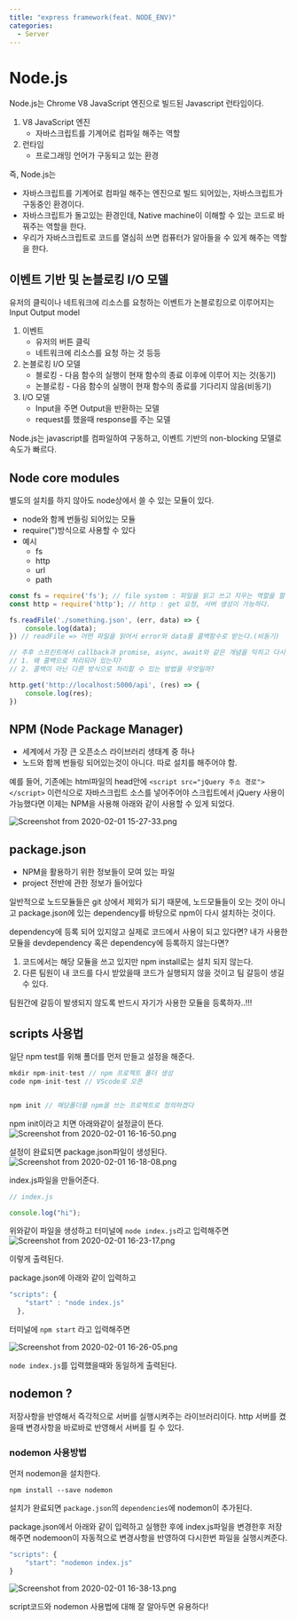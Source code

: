 ```yaml
---
title: "express framework(feat. NODE_ENV)"
categories:
  - Server
---
```


# Node.js

Node.js는 Chrome V8 JavaScript 엔진으로 빌드된 Javascript 런타임이다.

1. V8 JavaScript 엔진
	- 자바스크립트를 기계어로 컴파일 해주는 역할
2. 런타임
	- 프로그래밍 언어가 구동되고 있는 환경
    
즉, Node.js는 
- 자바스크립트를 기계어로 컴파일 해주는 엔진으로 빌드 되어있는, 자바스크립트가 구동중인 환경이다.
- 자바스크립트가 돌고있는 환경인데, Native machine이 이해할 수 있는 코드로 바꿔주는 역할을 한다.
- 우리가 자바스크립트로 코드를 열심히 쓰면 컴퓨터가 알아들을 수 있게 해주는 역할을 한다.


## 이벤트 기반 및 논블로킹 I/O 모델

유저의 클릭이나 네트워크에 리소스를 요청하는 이벤트가 논블로킹으로 이루어지는 Input Output model

1. 이벤트 
	- 유저의 버튼 클릭
    - 네트워크에 리소스를 요청 하는 것 등등
2. 논블로킹 I/O 모델
	- 블로킹 - 다음 함수의 실행이 현재 함수의 종료 이후에 이루어 지는 것(동기)
    - 논블로킹 - 다음 함수의 실행이 현재 함수의 종료를 기다리지 않음(비동기)
3. I/O 모델
	- Input을 주면 Output을 반환하는 모델 
    - request를 했을때 response를 주는 모델


Node.js는 javascript를 컴파일하여 구동하고, 이벤트 기반의 non-blocking 모델로 속도가 빠르다.

## Node core modules
별도의 설치를 하지 않아도 node상에서  쓸 수 있는 모듈이 있다.
- node와 함께 번들링 되어있는 모듈
- require(")방식으로 사용할 수 있다
- 예시
	- fs
    - http
    - url
    - path
    
```js
const fs = require('fs'); // file system : 파일을 읽고 쓰고 지우는 역할을 할 수 있다.
const http = require('http'); // http : get 요청, 서버 생성이 가능하다.

fs.readFile('./something.json', (err, data) => {
	console.log(data);
}) // readFile => 어떤 파일을 읽어서 error와 data를 콜백함수로 받는다.(비동기)

// 추후 스프린트에서 callback과 promise, async, await와 같은 개념을 익히고 다시 코드를 보면서, 아래 2가지를 다시 고민해보자..!
// 1. 왜 콜백으로 처리되어 있는지?
// 2. 콜백이 아닌 다른 방식으로 처리할 수 있는 방법을 무엇일까?

http.get('http://localhost:5000/api', (res) => {
	console.log(res);
})
```

## NPM (Node Package Manager)
- 세계에서 가장 큰 오픈소스 라이브러리 생태계 중 하나
- 노드와 함께 번들링 되어있는것이 아니다. 따로 설치를 해주어야 함.

예를 들어, 기존에는 html파일의 head안에 `<script src="jQuery 주소 경로"></script>` 이런식으로 자바스크립트 소스를 넣어주어야 스크립트에서 jQuery 사용이 가능했다면 이제는 NPM을 사용해 아래와 같이 사용할 수 있게 되었다.

![Screenshot from 2020-02-01 15-27-33.png](https://images.velog.io/post-images/yhe228/60e80420-44bc-11ea-9528-73385e3decb8/Screenshot-from-2020-02-01-15-27-33.png)

## package.json
- NPM을 활용하기 위한 정보들이 모여 있는 파일
- project 전반에 관한 정보가 들어있다



일반적으로 노드모듈들은 git 상에서 제외가 되기 때문에, 노드모듈들이 오는 것이 아니고
package.json에 있는 dependency를 바탕으로 npm이 다시 설치하는 것이다.

dependency에 등록 되어 있지않고 실제로 코드에서 사용이 되고 있다면? 
내가 사용한 모듈을 devdependency 혹은 dependency에 등록하지 않는다면?
1. 코드에서는 해당 모듈을 쓰고 있지만 npm install로는 설치 되지 않는다.
2. 다른 팀원이 내 코드를 다시 받았을때 코드가 실행되지 않을 것이고 팀 갈등이 생길 수 있다.

팀원간에 갈등이 발생되지 않도록 반드시 자기가 사용한 모듈을 등록하자..!!!


## scripts 사용법

일단 npm test를 위해 폴더를 먼저 만들고 설정을 해준다.

```js
mkdir npm-init-test // npm 프로젝트 폴더 생성
code npm-init-test // VScode로 오픈


npm init // 해당폴더를 npm을 쓰는 프로젝트로 정의하겠다
```

npm init이라고 치면 아래와같이 설정글이 뜬다.  
![Screenshot from 2020-02-01 16-16-50.png](https://images.velog.io/post-images/yhe228/e2b35850-44c2-11ea-bde5-b1499c9eeb90/Screenshot-from-2020-02-01-16-16-50.png)

설정이 완료되면 package.json파일이 생성된다.  
![Screenshot from 2020-02-01 16-18-08.png](https://images.velog.io/post-images/yhe228/08295760-44c3-11ea-8488-ed86e22436c0/Screenshot-from-2020-02-01-16-18-08.png)

index.js파일을 만들어준다.

```js
// index.js

console.log("hi");
```

위와같이 파일을 생성하고 터미널에 `node index.js`라고 입력해주면  
![Screenshot from 2020-02-01 16-23-17.png](https://images.velog.io/post-images/yhe228/cdc93ad0-44c3-11ea-88c3-ff63fd21259a/Screenshot-from-2020-02-01-16-23-17.png)

이렇게 출력된다.  

package.json에 아래와 같이 입력하고

```js
"scripts": {
    "start" : "node index.js"
  },
```

터미널에 `npm start` 라고 입력해주면

![Screenshot from 2020-02-01 16-26-05.png](https://images.velog.io/post-images/yhe228/242932e0-44c4-11ea-88c3-ff63fd21259a/Screenshot-from-2020-02-01-16-26-05.png)

`node index.js`를 입력했을때와 동일하게 출력된다.

## nodemon ?
저장사항을 반영해서 즉각적으로 서버를 실행시켜주는 라이브러리이다.
http 서버를 켰을때 변경사항을 바로바로 반영해서 서버를 킬 수 있다.

### nodemon 사용방법
먼저 nodemon을 설치한다.

```
npm install --save nodemon
```

설치가 완료되면 `package.json`의 `dependencies`에 nodemon이 추가된다. 

package.json에서 아래와 같이 입력하고 실행한 후에 index.js파일을 변경한후 저장해주면 nodemoon이 자동적으로 변경사항을 반영하여 다시한번 파일을 실행시켜준다.

```js
"scripts": {
    "start": "nodemon index.js"
}
```

![Screenshot from 2020-02-01 16-38-13.png](https://images.velog.io/post-images/yhe228/d9d718e0-44c5-11ea-ab20-23d4f42b4bc6/Screenshot-from-2020-02-01-16-38-13.png)

script코드와  nodemon 사용법에 대해 잘 알아두면 유용하다!


